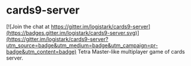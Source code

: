 # cards9-server

[![Join the chat at https://gitter.im/logistark/cards9-server](https://badges.gitter.im/logistark/cards9-server.svg)](https://gitter.im/logistark/cards9-server?utm_source=badge&utm_medium=badge&utm_campaign=pr-badge&utm_content=badge)
Tetra Master-like multiplayer game of cards server.

